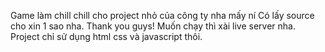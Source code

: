 Game làm chill chill cho project nhỏ của công ty nha mấy ní
Có lấy source cho xin 1 sao nha. Thank you guys!
Muốn chạy thì xài live server nha. Project chỉ sử dụng html css và javascript thôi.
